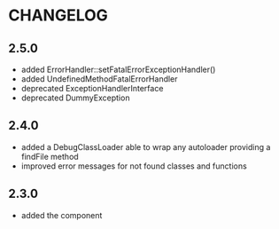 CHANGELOG
=========

2.5.0
-----

* added ErrorHandler::setFatalErrorExceptionHandler()
* added UndefinedMethodFatalErrorHandler
* deprecated ExceptionHandlerInterface
* deprecated DummyException

2.4.0
-----

 * added a DebugClassLoader able to wrap any autoloader providing a findFile method
 * improved error messages for not found classes and functions

2.3.0
-----

 * added the component
